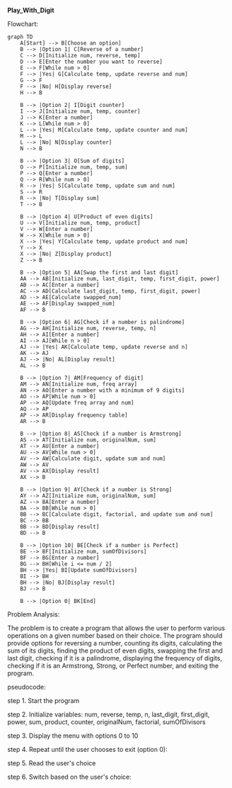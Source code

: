 ****Play_With_Digit****

Flowchart:
```mermaid 
graph TD
    A[Start] --> B[Choose an option]
    B --> |Option 1| C[Reverse of a number]
    C --> D[Initialize num, reverse, temp]
    D --> E[Enter the number you want to reverse]
    E --> F[While num > 0]
    F --> |Yes| G[Calculate temp, update reverse and num]
    G --> F
    F --> |No| H[Display reverse]
    H --> B

    B --> |Option 2| I[Digit counter]
    I --> J[Initialize num, temp, counter]
    J --> K[Enter a number]
    K --> L[While num > 0]
    L --> |Yes| M[Calculate temp, update counter and num]
    M --> L
    L --> |No| N[Display counter]
    N --> B

    B --> |Option 3| O[Sum of digits]
    O --> P[Initialize num, temp, sum]
    P --> Q[Enter a number]
    Q --> R[While num > 0]
    R --> |Yes| S[Calculate temp, update sum and num]
    S --> R
    R --> |No| T[Display sum]
    T --> B

    B --> |Option 4| U[Product of even digits]
    U --> V[Initialize num, temp, product]
    V --> W[Enter a number]
    W --> X[While num > 0]
    X --> |Yes| Y[Calculate temp, update product and num]
    Y --> X
    X --> |No| Z[Display product]
    Z --> B

    B --> |Option 5| AA[Swap the first and last digit]
    AA --> AB[Initialize num, last_digit, temp, first_digit, power]
    AB --> AC[Enter a number]
    AC --> AD[Calculate last_digit, temp, first_digit, power]
    AD --> AE[Calculate swapped_num]
    AE --> AF[Display swapped_num]
    AF --> B

    B --> |Option 6| AG[Check if a number is palindrome]
    AG --> AH[Initialize num, reverse, temp, n]
    AH --> AI[Enter a number]
    AI --> AJ[While n > 0]
    AJ --> |Yes| AK[Calculate temp, update reverse and n]
    AK --> AJ
    AJ --> |No| AL[Display result]
    AL --> B

    B --> |Option 7| AM[Frequency of digit]
    AM --> AN[Initialize num, freq array]
    AN --> AO[Enter a number with a minimum of 9 digits]
    AO --> AP[While num > 0]
    AP --> AQ[Update freq array and num]
    AQ --> AP
    AP --> AR[Display frequency table]
    AR --> B

    B --> |Option 8| AS[Check if a number is Armstrong]
    AS --> AT[Initialize num, originalNum, sum]
    AT --> AU[Enter a number]
    AU --> AV[While num > 0]
    AV --> AW[Calculate digit, update sum and num]
    AW --> AV
    AV --> AX[Display result]
    AX --> B

    B --> |Option 9| AY[Check if a number is Strong]
    AY --> AZ[Initialize num, originalNum, sum]
    AZ --> BA[Enter a number]
    BA --> BB[While num > 0]
    BB --> BC[Calculate digit, factorial, and update sum and num]
    BC --> BB
    BB --> BD[Display result]
    BD --> B

    B --> |Option 10| BE[Check if a number is Perfect]
    BE --> BF[Initialize num, sumOfDivisors]
    BF --> BG[Enter a number]
    BG --> BH[While i <= num / 2]
    BH --> |Yes| BI[Update sumOfDivisors]
    BI --> BH
    BH --> |No| BJ[Display result]
    BJ --> B

    B --> |Option 0| BK[End]
```

Problem Analysis:

The problem is to create a program that allows the user to perform various operations on a given number based on their choice. The program should provide options for reversing a number, counting its digits, calculating the sum of its digits, finding the product of even digits, swapping the first and last digit, checking if it is a palindrome, displaying the frequency of digits, checking if it is an Armstrong, Strong, or Perfect number, and exiting the program.


pseudocode:

step 1. Start the program

step 2. Initialize variables: num, reverse, temp, n, last_digit, first_digit, power, sum, product, counter, originalNum, factorial, sumOfDivisors

step 3. Display the menu with options 0 to 10

step 4. Repeat until the user chooses to exit (option 0):

step 5. Read the user's choice

step 6. Switch based on the user's choice:
